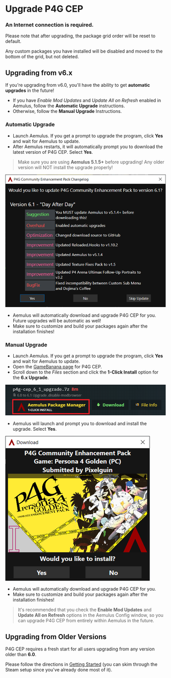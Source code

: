 # Upgrade P4G CEP

### An Internet connection is required.

Please note that after upgrading, the package grid order will be reset to default. 

Any custom packages you have installed will be disabled and moved to the bottom of the grid, but not deleted.

## Upgrading from v6.x

If you're upgrading from v6.0, you'll have the ability to get **automatic upgrades** in the future!

- If you have *Enable Mod Updates* and *Update All on Refresh* enabled in Aemulus, follow the **Automatic Upgrade** instructions.
- Otherwise, follow the **Manual Upgrade** Instructions.

### Automatic Upgrade

- Launch Aemulus. If you get a prompt to upgrade the program, click **Yes** and wait for Aemulus to update.
- After Aemulus restarts, it will automatically prompt you to download the latest version of P4G CEP. Select **Yes**.

> Make sure you are using **Aemulus 5.1.5+** before upgrading! Any older version will NOT install the upgrade properly!

![](img/upgrade/update_prompt.png)

- Aemulus will automatically download and upgrade P4G CEP for you. Future upgrades will be automatic as well!
- Make sure to customize and build your packages again after the installation finishes!

### Manual Upgrade

- Launch Aemulus. If you get a prompt to upgrade the program, click **Yes** and wait for Aemulus to update.
- Open the [GameBanana page](https://gamebanana.com/mods/50961) for P4G CEP.
- Scroll down to the *Files* section and click the **1-Click Install** option for the **6.x Upgrade**.

![](img/upgrade/1_click.png)

- Aemulus will launch and prompt you to download and install the upgrade. Select **Yes**.

![](img/upgrade/manual_prompt.png)

- Aemulus will automatically download and upgrade P4G CEP for you.
- Make sure to customize and build your packages again after the installation finishes!

> It's recommended that you check the **Enable Mod Updates** and **Update All on Refresh** options in the Aemulus Config window, so you can upgrade P4G CEP from entirely within Aemulus in the future.

## Upgrading from Older Versions
P4G CEP requires a fresh start for all users upgrading from any version older than **6.0**.

Please follow the directions in [Getting Started](https://github.com/Pixelguin/P4G-CEP-docs/blob/master/docs/02_getting_started.md) (you can skim through the Steam setup since you've already done most of it).
